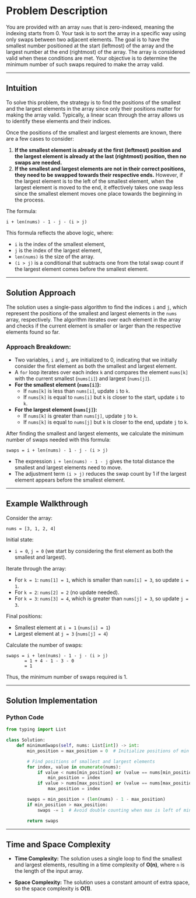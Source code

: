 # Problem Description
You are provided with an array `nums` that is zero-indexed, meaning the indexing starts from 0. Your task is to sort the array in a specific way using only swaps between two adjacent elements. The goal is to have the smallest number positioned at the start (leftmost) of the array and the largest number at the end (rightmost) of the array. The array is considered valid when these conditions are met. Your objective is to determine the minimum number of such swaps required to make the array valid.

---

## Intuition
To solve this problem, the strategy is to find the positions of the smallest and the largest elements in the array since only their positions matter for making the array valid. Typically, a linear scan through the array allows us to identify these elements and their indices.

Once the positions of the smallest and largest elements are known, there are a few cases to consider:

1. **If the smallest element is already at the first (leftmost) position and the largest element is already at the last (rightmost) position, then no swaps are needed.**
2. **If the smallest and largest elements are not in their correct positions, they need to be swapped towards their respective ends.** However, if the largest element is to the left of the smallest element, when the largest element is moved to the end, it effectively takes one swap less since the smallest element moves one place towards the beginning in the process.

The formula:
```
i + len(nums) - 1 - j - (i > j)
```
This formula reflects the above logic, where:
- `i` is the index of the smallest element,
- `j` is the index of the largest element,
- `len(nums)` is the size of the array.
- `(i > j)` is a conditional that subtracts one from the total swap count if the largest element comes before the smallest element.

---

## Solution Approach

The solution uses a single-pass algorithm to find the indices `i` and `j`, which represent the positions of the smallest and largest elements in the `nums` array, respectively. The algorithm iterates over each element in the array and checks if the current element is smaller or larger than the respective elements found so far.

### Approach Breakdown:
- Two variables, `i` and `j`, are initialized to 0, indicating that we initially consider the first element as both the smallest and largest element.
- A `for` loop iterates over each index `k` and compares the element `nums[k]` with the current smallest (`nums[i]`) and largest (`nums[j]`).
- **For the smallest element (`nums[i]`):**
  - If `nums[k]` is less than `nums[i]`, update `i` to `k`.
  - If `nums[k]` is equal to `nums[i]` but `k` is closer to the start, update `i` to `k`.
- **For the largest element (`nums[j]`):**
  - If `nums[k]` is greater than `nums[j]`, update `j` to `k`.
  - If `nums[k]` is equal to `nums[j]` but `k` is closer to the end, update `j` to `k`.

After finding the smallest and largest elements, we calculate the minimum number of swaps needed with this formula:
```
swaps = i + len(nums) - 1 - j - (i > j)
```
- The expression `i + len(nums) - 1 - j` gives the total distance the smallest and largest elements need to move.
- The adjustment term `(i > j)` reduces the swap count by 1 if the largest element appears before the smallest element.

---

## Example Walkthrough

Consider the array:
```
nums = [3, 1, 2, 4]
```
Initial state:
- `i = 0`, `j = 0` (we start by considering the first element as both the smallest and largest).

Iterate through the array:

- For `k = 1`: `nums[1] = 1`, which is smaller than `nums[i] = 3`, so update `i = 1`.
- For `k = 2`: `nums[2] = 2` (no update needed).
- For `k = 3`: `nums[3] = 4`, which is greater than `nums[j] = 3`, so update `j = 3`.

Final positions:
- Smallest element at `i = 1` (`nums[i] = 1`)
- Largest element at `j = 3` (`nums[j] = 4`)

Calculate the number of swaps:
```
swaps = i + len(nums) - 1 - j - (i > j)
       = 1 + 4 - 1 - 3 - 0
       = 1
```
Thus, the minimum number of swaps required is 1.

---

## Solution Implementation

### Python Code
```python
from typing import List

class Solution:
    def minimumSwaps(self, nums: List[int]) -> int:
        min_position = max_position = 0  # Initialize positions of min and max elements

        # Find positions of smallest and largest elements
        for index, value in enumerate(nums):
            if value < nums[min_position] or (value == nums[min_position] and index < min_position):
                min_position = index
            if value > nums[max_position] or (value == nums[max_position] and index > max_position):
                max_position = index

        swaps = min_position + (len(nums) - 1 - max_position)
        if min_position > max_position:
            swaps -= 1  # Avoid double counting when max is left of min

        return swaps
```

---

## Time and Space Complexity

- **Time Complexity:**
  The solution uses a single loop to find the smallest and largest elements, resulting in a time complexity of **O(n)**, where `n` is the length of the input array.

- **Space Complexity:**
  The solution uses a constant amount of extra space, so the space complexity is **O(1)**.
